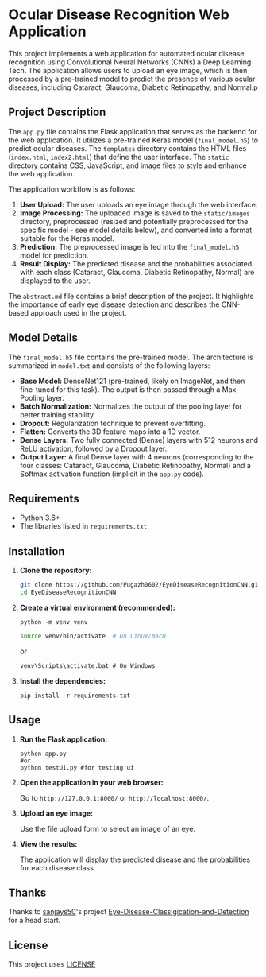 # Ocular Disease Recognition Web Application

This project implements a web application for automated ocular disease recognition using Convolutional Neural Networks (CNNs) a Deep Learning Tech. The application allows users to upload an eye image, which is then processed by a pre-trained model to predict the presence of various ocular diseases, including Cataract, Glaucoma, Diabetic Retinopathy, and Normal.p

## Project Description

The `app.py` file contains the Flask application that serves as the backend for the web application.  It utilizes a pre-trained Keras model (`final_model.h5`) to predict ocular diseases. The `templates` directory contains the HTML files (`index.html`, `index2.html`) that define the user interface.  The `static` directory contains CSS, JavaScript, and image files to style and enhance the web application.

The application workflow is as follows:

1.  **User Upload:** The user uploads an eye image through the web interface.
2.  **Image Processing:** The uploaded image is saved to the `static/images` directory, preprocessed (resized and potentially preprocessed for the specific model - see model details below), and converted into a format suitable for the Keras model.
3.  **Prediction:** The preprocessed image is fed into the `final_model.h5` model for prediction.
4.  **Result Display:** The predicted disease and the probabilities associated with each class (Cataract, Glaucoma, Diabetic Retinopathy, Normal) are displayed to the user.

The `abstract.md` file contains a brief description of the project.  It highlights the importance of early eye disease detection and describes the CNN-based approach used in the project.

## Model Details

The `final_model.h5` file contains the pre-trained model. The architecture is summarized in `model.txt` and consists of the following layers:

*   **Base Model:** DenseNet121 (pre-trained, likely on ImageNet, and then fine-tuned for this task).  The output is then passed through a Max Pooling layer.
*   **Batch Normalization:**  Normalizes the output of the pooling layer for better training stability.
*   **Dropout:**  Regularization technique to prevent overfitting.
*   **Flatten:**  Converts the 3D feature maps into a 1D vector.
*   **Dense Layers:** Two fully connected (Dense) layers with 512 neurons and ReLU activation, followed by a Dropout layer.
*   **Output Layer:**  A final Dense layer with 4 neurons (corresponding to the four classes: Cataract, Glaucoma, Diabetic Retinopathy, Normal) and a Softmax activation function (implicit in the `app.py` code).

## Requirements

*   Python 3.6+
*   The libraries listed in `requirements.txt`.

## Installation

1.  **Clone the repository:**

    ```bash
    git clone https://github.com/Pugazh0602/EyeDiseaseRecognitionCNN.git
    cd EyeDiseaseRecognitionCNN
    ```

2.  **Create a virtual environment (recommended):**

    ```
    python -m venv venv
    ```
    ```bash
    source venv/bin/activate  # On Linux/macO
    ```
    or
    ```bat
    venv\Scripts\activate.bat # On Windows
    ```

3.  **Install the dependencies:**

    ```
    pip install -r requirements.txt
    ```

## Usage

1.  **Run the Flask application:**

    ```
    python app.py
    #or
    python testUi.py #for testing ui
    ```

2.  **Open the application in your web browser:**

    Go to `http://127.0.0.1:8000/` or `http://localhost:8000/`.

3.  **Upload an eye image:**

    Use the file upload form to select an image of an eye.

4.  **View the results:**

    The application will display the predicted disease and the probabilities for each disease class.

## Thanks
Thanks to [sanjays50](https://github.com/sanjays50)'s project [Eye-Disease-Classigication-and-Detection](https://github.com/sanjays50/Eye-Disease-Classigication-and-Detection) for a head start.

## License
This project uses [LICENSE](LICENSE)
